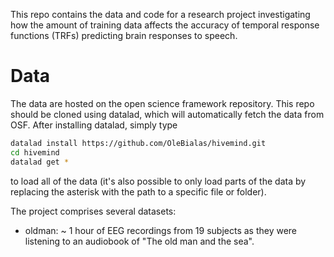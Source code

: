 This repo contains the data and code for a research project investigating how the
amount of training data affects the accuracy of temporal response functions (TRFs)
predicting brain responses to speech.

# Data
The data are hosted on the open science framework repository. This repo should be
cloned using datalad, which will automatically fetch the data from OSF.
After installing datalad, simply type
```sh
datalad install https://github.com/OleBialas/hivemind.git
cd hivemind
datalad get *
```
to load all of the data (it's also possible to only load parts of the data by
replacing the asterisk with the path to a specific file or folder).

The project comprises several datasets:
- oldman: ~ 1 hour of EEG recordings from 19 subjects as they were listening to an
    audiobook of "The old man and the sea".




